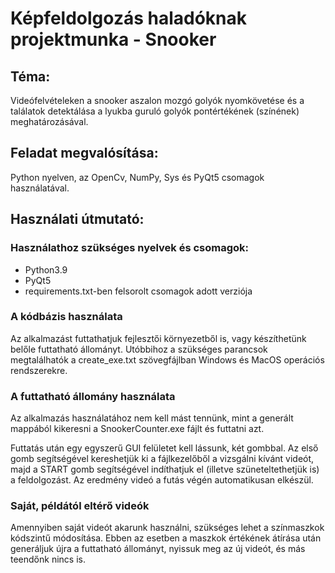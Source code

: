 # Képfeldolgozás haladóknak projektmunka - Snooker

## Téma: 

Videófelvételeken a snooker aszalon mozgó golyók nyomkövetése és a találatok detektálása a lyukba guruló golyók pontértékének (színének) meghatározásával.

## Feladat megvalósítása: 

Python nyelven, az OpenCv, NumPy, Sys és PyQt5 csomagok használatával. 

## Használati útmutató:

### Használathoz szükséges nyelvek és csomagok: 

- Python3.9
- PyQt5 
- requirements.txt-ben felsorolt csomagok adott verziója 

### A kódbázis használata 

Az alkalmazást futtathatjuk fejlesztői környezetből is, vagy készíthetünk belőle futtatható állományt. Utóbbihoz a szükséges parancsok megtalálhatók a create_exe.txt szövegfájlban Windows és MacOS operációs rendszerekre. 

### A futtatható állomány használata 

Az alkalmazás használatához nem kell mást tennünk, mint a generált mappából kikeresni a SnookerCounter.exe fájlt és futtatni azt. 

Futtatás után egy egyszerű GUI felületet kell lássunk, két gombbal. Az első gomb segítségével kereshetjük ki a fájlkezelőből a vizsgálni kívánt videót, majd a START gomb segítségével indíthatjuk el (illetve szüneteltethetjük is) a feldolgozást. Az eredmény videó a futás végén automatikusan elkészül. 

### Saját, példától eltérő videók

Amennyiben saját videót akarunk használni, szükséges lehet a színmaszkok kódszintű módosítása. Ebben az esetben a maszkok értékének átírása után generáljuk újra a futtatható állományt, nyissuk meg az új videót, és más teendőnk nincs is. 
